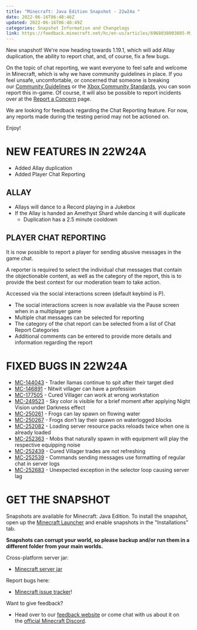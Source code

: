 ```yaml
---
title: "Minecraft: Java Edition Snapshot - 22w24a "
date: 2022-06-16T06:48:46Z
updated: 2022-06-16T06:48:49Z
categories: Snapshot Information and Changelogs
link: https://feedback.minecraft.net/hc/en-us/articles/6968038003085-Minecraft-Java-Edition-Snapshot-22w24a-
---
```


New snapshot! We're now heading towards 1.19.1, which will add Allay duplication, the ability to report chat, and, of course, fix a few bugs. 

On the topic of chat reporting, we want everyone to feel safe and welcome in Minecraft, which is why we have community guidelines in place. If you feel unsafe, uncomfortable, or concerned that someone is breaking our [Community Guidelines](https://www.minecraft.net/community-standards) or the [Xbox Community Standards](https://www.xbox.com/legal/community-standards), you can soon report this in-game. Of course, it will also be possible to report incidents over at the [Report a Concern](https://help.minecraft.net/hc/requests/new?ticket_form_id=4416074743565) page.

We are looking for feedback regarding the Chat Reporting feature. For now, any reports made during the testing period may not be actioned on.

Enjoy!

# NEW FEATURES IN 22W24A

- Added Allay duplication
- Added Player Chat Reporting

## ALLAY

- Allays will dance to a Record playing in a Jukebox
- If the Allay is handed an Amethyst Shard while dancing it will duplicate
  - Duplication has a 2.5 minute cooldown

## PLAYER CHAT REPORTING

It is now possible to report a player for sending abusive messages in the game chat.

A reporter is required to select the individual chat messages that contain the objectionable content, as well as the category of the report, this is to provide the best context for our moderation team to take action.

Accessed via the social interactions screen (default keybind is P).

- The social interactions screen is now available via the Pause screen when in a multiplayer game
- Multiple chat messages can be selected for reporting
- The category of the chat report can be selected from a list of Chat Report Categories
- Additional comments can be entered to provide more details and information regarding the report

# FIXED BUGS IN 22W24A

- [MC-144043](https://bugs.mojang.com/browse/MC-144043) - Trader llamas continue to spit after their target died
- [MC-146891](https://bugs.mojang.com/browse/MC-146891) - Nitwit villager can have a profession
- [MC-177505](https://bugs.mojang.com/browse/MC-177505) - Cured Villager can work at wrong workstation
- [MC-249523](https://bugs.mojang.com/browse/MC-249523) - Sky color is visible for a brief moment after applying Night Vision under Darkness effect
- [MC-250261](https://bugs.mojang.com/browse/MC-250261) - Frogs can lay spawn on flowing water
- [MC-250267](https://bugs.mojang.com/browse/MC-250267) - Frogs don’t lay their spawn on waterlogged blocks
- [MC-252082](https://bugs.mojang.com/browse/MC-252082) - Loading server resource packs reloads twice when one is already loaded
- [MC-252363](https://bugs.mojang.com/browse/MC-252363) - Mobs that naturally spawn in with equipment will play the respective equipping noise
- [MC-252439](https://bugs.mojang.com/browse/MC-252439) - Cured Villager trades are not refreshing
- [MC-252539](https://bugs.mojang.com/browse/MC-252539) - Commands sending messages use formatting of regular chat in server logs
- [MC-252683](https://bugs.mojang.com/browse/MC-252683) - Unexpected exception in the selector loop causing server lag

# GET THE SNAPSHOT

Snapshots are available for Minecraft: Java Edition. To install the snapshot, open up the [Minecraft Launcher](https://www.minecraft.net/download.html) and enable snapshots in the "Installations" tab.

**Snapshots can corrupt your world, so please backup and/or run them in a different folder from your main worlds.**

Cross-platform server jar:

- [Minecraft server jar](https://piston-data.mojang.com/v1/objects/fdad42550c3f0bcdc52680dcebd5b712d32bc5d7/server.jar)

Report bugs here:

- [Minecraft issue tracker](https://bugs.mojang.com/browse/MC)!

Want to give feedback?

- Head over to our [feedback website](https://aka.ms/JavaSnapshotFeedback?ref=minecraftnet) or come chat with us about it on the [official Minecraft Discord](https://discordapp.com/invite/minecraft).
